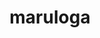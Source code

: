 ---
pid: llp451
title: maruloga
location_transcription: 
coordinates: "[-75.1656784, 39.9556166]"
zipcode: 
gen_neighborhood: 
neighborhood: 
outside_phl: 
age: '10'
age_range: 6-13
instagram: 
image_file_name: llp_451.jpg
proposal_transcription: |-
  <— anti air

  <— altery
topic: Armed Forces,Violence
topic_summary: 0, 0
type: 2D,Image
keywords_other: fort, anti air, artillery
credit: Rich Cy
image_labels: 
twitter: 
facebook: 
permalink: "/monuments/llp451/"
layout: item-page
---